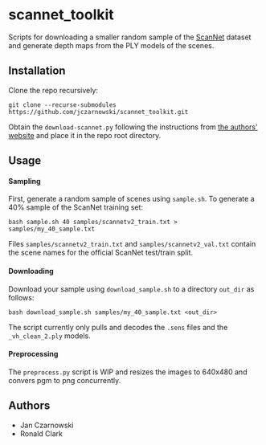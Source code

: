 # scannet_toolkit

Scripts for downloading a smaller random sample of the [ScanNet](http://www.scan-net.org/ScanNet/) dataset 
and generate depth maps from the PLY models of the scenes.

## Installation
Clone the repo recursively:

```
git clone --recurse-submodules https://github.com/jczarnowski/scannet_toolkit.git
```

Obtain the `download-scannet.py` following the instructions from [the authors' website](http://www.scan-net.org/ScanNet/#scannet-c-toolkit)
and place it in the repo root directory.

## Usage

#### Sampling
First, generate a random sample of scenes using `sample.sh`. To generate a 40% sample of the ScanNet training set:
```
bash sample.sh 40 samples/scannetv2_train.txt > samples/my_40_sample.txt
```
Files `samples/scannetv2_train.txt` and `samples/scannetv2_val.txt` contain the scene names for the official ScanNet test/train split.

#### Downloading

Download your sample using `download_sample.sh` to a directory `out_dir` as follows:
```
bash download_sample.sh samples/my_40_sample.txt <out_dir>
```
The script currently only pulls and decodes the `.sens` files and the `_vh_clean_2.ply` models.

#### Preprocessing
The `preprocess.py` script is WIP and resizes the images to 640x480 and convers pgm to png concurrently.

## Authors
 * Jan Czarnowski
 * Ronald Clark
